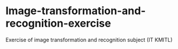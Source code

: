 # Image-transformation-and-recognition-exercise
Exercise of image transformation and recognition subject (IT KMITL)
